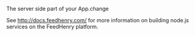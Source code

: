 The server side part of your App.change 

See http://docs.feedhenry.com/ for more information on building node.js services on the FeedHenry platform.